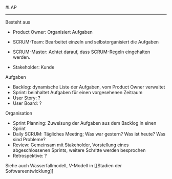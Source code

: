 #LAP 
***
> 

Besteht aus
- Product Owner: Organisiert Aufgaben
- SCRUM-Team: Bearbeitet einzeln und selbstorganisiert die Aufgaben
- SCRUM-Master: Achtet darauf, dass SCRUM-Regeln eingehalten werden.

- Stakeholder: Kunde


Aufgaben
- Backlog: dynamische Liste der Aufgaben, vom Product Owner verwaltet
- Sprint: beinhaltet Aufgaben für einen vorgesehenen Zeitraum
- User Story: ?
- User Board: ?

Organisation
- Sprint Planning: Zuweisung der Aufgaben aus dem Backlog in einen Sprint
- Daily SCRUM: Tägliches Meeting; Was war gestern? Was ist heute? Was sind Probleme?
- Review: Gemeinsam mit Stakeholder, Vorstellung eines abgeschlossenen Sprints, weitere Schritte werden besprochen
- Retrospektive: ?


Siehe auch Wasserfallmodell, V-Modell in [[Stadien der Softwareentwicklung]]